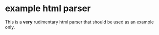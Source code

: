 example html parser
===

This is a **very** rudimentary html parser that should be used as an example only. 
